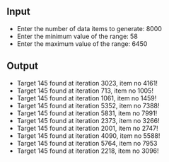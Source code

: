 ## Input

- Enter the number of data items to generate: 8000
- Enter the minimum value of the range: 58 
- Enter the maximum value of the range: 6450

## Output

- Target 145 found at iteration 3023, item no 4161!
- Target 145 found at iteration 713, item no 1005!
- Target 145 found at iteration 1061, item no 1459!
- Target 145 found at iteration 5352, item no 7388!
- Target 145 found at iteration 5831, item no 7991!
- Target 145 found at iteration 2373, item no 3266!
- Target 145 found at iteration 2001, item no 2747!
- Target 145 found at iteration 4090, item no 5588!
- Target 145 found at iteration 5764, item no 7953
- Target 145 found at iteration 2218, item no 3096!
